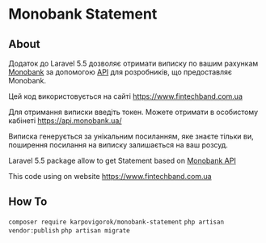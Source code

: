 # Monobank Statement

## About

Додаток до Laravel 5.5 дозволяє отримати виписку по вашим рахункам [Monobank](https://www.monobank.ua/) за допомогою [API](https://api.monobank.ua/docs/) для розробників, що предоставляє Monobank.

Цей код використовується на сайті https://www.fintechband.com.ua

Для отримання виписки введіть токен. Можете отримати в особистому кабінеті https://api.monobank.ua/

Виписка генерується за унікальним посиланням, яке знаєте тільки ви, поширення посилання на виписку залишається на ваш розсуд.


Laravel 5.5 package allow to get Statement based on [Monobank API](https://api.monobank.ua/docs/)

This code using on website https://www.fintechband.com.ua

## How To

`composer require karpovigorok/monobank-statement`
`php artisan vendor:publish`
`php artisan migrate`
